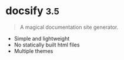 # docsify <small>3.5</small>

> A magical documentation site generator.

- Simple and lightweight
- No statically built html files
- Multiple themes